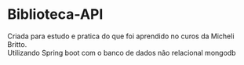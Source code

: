 # Biblioteca-API 

Criada para estudo e pratica do que foi aprendido no curos da Micheli Britto. <br/>
Utilizando Spring boot com o banco de dados não relacional mongodb

